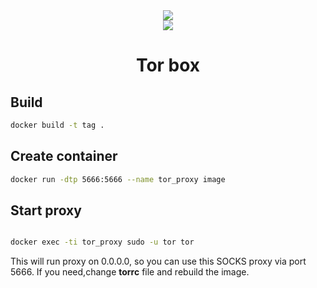 <div align="center">

<img src="https://user-images.githubusercontent.com/53381472/174458699-2da979dd-cd18-4536-a034-cc064bab712d.png">
<br/>
<img src="http://dockeri.co/image/klyntar/dev_tor">

# Tor box


</div>

## Build

```bash
docker build -t tag .
```

## Create container

```bash
docker run -dtp 5666:5666 --name tor_proxy image
```

## Start proxy

```bash

docker exec -ti tor_proxy sudo -u tor tor

```

This will run proxy on 0.0.0.0, so you can use this SOCKS proxy via port 5666. If you need,change <b>torrc</b> file and rebuild the image.